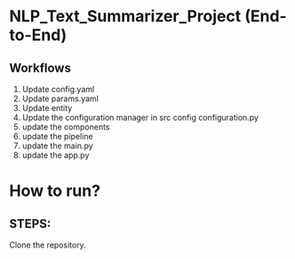 # NLP_Text_Summarizer_Project (End-to-End)

## Workflows

1. Update config.yaml
2. Update params.yaml
3. Update entity
4. Update the configuration manager in src config configuration.py
5. update the components
6. update the pipeline
7. update the main.py
8. update the app.py

# How to run?

## STEPS:

Clone the repository.
